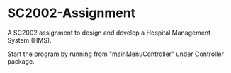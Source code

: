 # SC2002-Assignment
A SC2002 assignment to design and develop a Hospital Management System (HMS).

Start the program by running from "mainMenuController" under Controller package.